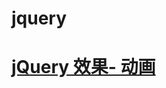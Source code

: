 # jquery
# [jQuery 效果- 动画](http://www.runoob.com/try/try.php?filename=tryjquery_animation1_multicss)
